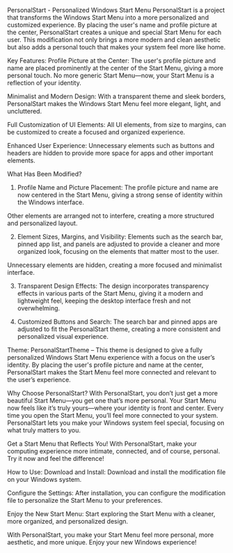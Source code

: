 PersonalStart - Personalized Windows Start Menu
PersonalStart is a project that transforms the Windows Start Menu into a more personalized and customized experience. By placing the user's name and profile picture at the center, PersonalStart creates a unique and special Start Menu for each user. This modification not only brings a more modern and clean aesthetic but also adds a personal touch that makes your system feel more like home.

Key Features:
Profile Picture at the Center: The user's profile picture and name are placed prominently at the center of the Start Menu, giving a more personal touch. No more generic Start Menu—now, your Start Menu is a reflection of your identity.

Minimalist and Modern Design: With a transparent theme and sleek borders, PersonalStart makes the Windows Start Menu feel more elegant, light, and uncluttered.

Full Customization of UI Elements: All UI elements, from size to margins, can be customized to create a focused and organized experience.

Enhanced User Experience: Unnecessary elements such as buttons and headers are hidden to provide more space for apps and other important elements.

What Has Been Modified?
1. Profile Name and Picture Placement:
The profile picture and name are now centered in the Start Menu, giving a strong sense of identity within the Windows interface.

Other elements are arranged not to interfere, creating a more structured and personalized layout.

2. Element Sizes, Margins, and Visibility:
Elements such as the search bar, pinned app list, and panels are adjusted to provide a cleaner and more organized look, focusing on the elements that matter most to the user.

Unnecessary elements are hidden, creating a more focused and minimalist interface.

3. Transparent Design Effects:
The design incorporates transparency effects in various parts of the Start Menu, giving it a modern and lightweight feel, keeping the desktop interface fresh and not overwhelming.

4. Customized Buttons and Search:
The search bar and pinned apps are adjusted to fit the PersonalStart theme, creating a more consistent and personalized visual experience.

Theme:
PersonalStartTheme – This theme is designed to give a fully personalized Windows Start Menu experience with a focus on the user’s identity. By placing the user's profile picture and name at the center, PersonalStart makes the Start Menu feel more connected and relevant to the user’s experience.

Why Choose PersonalStart?
With PersonalStart, you don’t just get a more beautiful Start Menu—you get one that’s more personal. Your Start Menu now feels like it’s truly yours—where your identity is front and center. Every time you open the Start Menu, you’ll feel more connected to your system. PersonalStart lets you make your Windows system feel special, focusing on what truly matters to you.

Get a Start Menu that Reflects You!
With PersonalStart, make your computing experience more intimate, connected, and of course, personal. Try it now and feel the difference!

How to Use:
Download and Install: Download and install the modification file on your Windows system.

Configure the Settings: After installation, you can configure the modification file to personalize the Start Menu to your preferences.

Enjoy the New Start Menu: Start exploring the Start Menu with a cleaner, more organized, and personalized design.

With PersonalStart, you make your Start Menu feel more personal, more aesthetic, and more unique. Enjoy your new Windows experience! 

